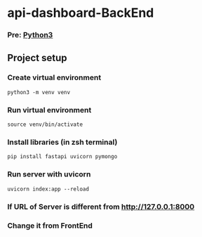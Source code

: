 # api-dashboard-BackEnd

### Pre: [Python3](https://www.python.org/)


## Project setup


### Create virtual environment
```
python3 -m venv venv
```

### Run virtual environment
```
source venv/bin/activate
```

### Install libraries (in zsh terminal)
```
pip install fastapi uvicorn pymongo
```

### Run server with uvicorn
```
uvicorn index:app --reload
```

### If URL of Server is different from http://127.0.0.1:8000
### Change it from FrontEnd
